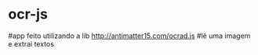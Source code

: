 # ocr-js
#app feito utilizando a lib http://antimatter15.com/ocrad.js
#lê uma imagem e extrai textos

